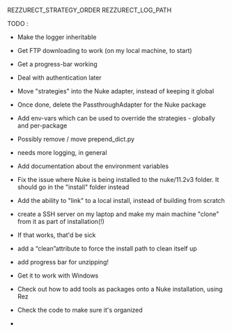 REZZURECT_STRATEGY_ORDER
REZZURECT_LOG_PATH

TODO :
- Make the logger inheritable
- Get FTP downloading to work (on my local machine, to start)
 - Get a progress-bar working
 - Deal with authentication later
- Move "strategies" into the Nuke adapter, instead of keeping it global
 - Once done, delete the PassthroughAdapter for the Nuke package
 - Add env-vars which can be used to override the strategies - globally and per-package
- Possibly remove / move prepend_dict.py

- needs more logging, in general
- Add documentation about the environment variables
- Fix the issue where Nuke is being installed to the nuke/11.2v3 folder. It
  should go in the "install" folder instead
- Add the ability to "link" to a local install, instead of building from scratch

- create a SSH server on my laptop and make my main machine "clone" from it as part of installation(!)
 - If that works, that'd be sick

- add a “clean”attribute to force the install path to clean itself up
- add progress bar for unzipping!

- Get it to work with Windows

- Check out how to add tools as packages onto a Nuke installation, using Rez
- Check the code to make sure it's organized
- 
